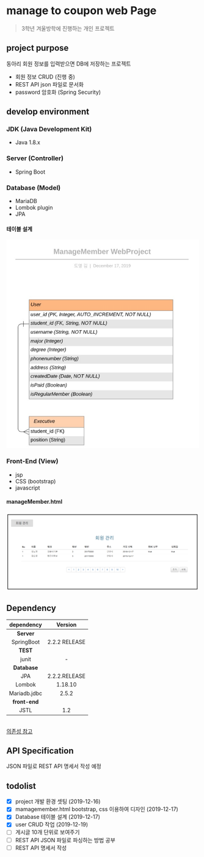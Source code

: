 # manage to coupon web Page
>3학년 겨울방학에 진행하는 개인 프로젝트<br>

## project purpose
동아리 회원 정보를 입력받으면 DB에 저장하는 프로젝트
- 회원 정보 CRUD (진행 중)
- REST API json 파일로 문서화
- password 암호화 (Spring Security)

## develop environment
### JDK (Java Development Kit)
- Java 1.8.x

### Server (Controller)
- Spring Boot

### Database (Model)
- MariaDB
- Lombok plugin
- JPA

#### 테이블 설계
![DB테이블](./image/databasetable.jpg)

### Front-End (View)
- jsp
- CSS (bootstrap)
- javascript

#### manageMember.html
![회원관리](./image/managemember.jpg)

## Dependency
|dependency|Version|
|:------:|:---:|
|**Server**||
|SpringBoot|2.2.2 RELEASE|
|**TEST**||
|junit|-|
|**Database**||
|JPA|2.2.2.RELEASE|
|Lombok|1.18.10|
|Mariadb.jdbc|2.5.2|
|**front-end**||
|JSTL|1.2|
<br>[의존성 참고](https://mvnrepository.com/)

## API Specification
JSON 파일로 REST API 명세서 작성 예정


## todolist
- [x] project 개발 환경 셋팅 (2019-12-16)
- [x] mamagemember.html bootstrap, css 이용하여 디자인 (2019-12-17)
- [x] Database 테이블 설계 (2019-12-17)
- [X] user CRUD 작업 (2019-12-19)
- [ ] 게시글 10개 단위로 보여주기
- [ ] REST API JSON 파일로 파싱하는 방법 공부
- [ ] REST API 명세서 작성
